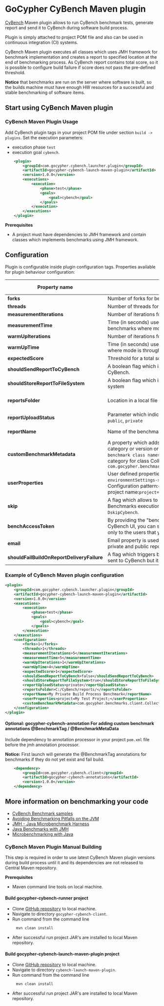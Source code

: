 # GoCypher CyBench Maven plugin

[CyBench](https://cybench.io)  Maven plugin allows to run CyBench benchmark tests, generate report and send it to CyBench during software build process. 

Plugin is simply attached to project POM file and also can be used in continuous integration (CI) systems. 

CyBench Maven plugin executes all classes which uses JMH framework for benchmark implementation and creates a report to specified location at the end of benchmarking process. As CyBench report contains total score, so it is possible to configure build failure if score does not pass the pre-defined threshold.

**Notice** that benchmarks are run on the server where software is built, so the builds machine must have enough HW resources for a successful and stable benchmarking of software items.  


## Start using CyBench Maven plugin

### CyBench Maven Plugin Usage

Add CyBench plugin tags in your project POM file under section `build -> plugins`. 
Set the execution parameters:
* execution phase `test` 
* execution goal `cybench`.

```xml
    <plugin>
        <groupId>com.gocypher.cybench.launcher.plugin</groupId>
        <artifactId>gocypher-cybench-launch-maven-plugin</artifactId>
        <version>1.0.0</version>
        <executions>
            <execution>
                <phase>test</phase>
                <goals>
                    <goal>cybench</goal>
                </goals>
            </execution>
        </executions>
    </plugin>
```

**Prerequisites**

* A project must have dependencies to JMH framework and contain classes which implements benchmarks using JMH framework.

## Configuration

Plugin is configurable inside plugin configuration tags. Properties available for plugin behaviour configuration:

| Property name        | Description           | Default value  |
| ------------- |-------------| -----:|
| **forks**      | Number of forks for benchmark execution. |1 |
| **threads**      | Number of threads for each benchmark test.      |  1 |
| **measurementIterations**| Number of iterations for each benchmark.      |    5 |
| **measurementTime**| Time (in seconds) used for measurement execution (applies only for benchmarks where mode is throughput).     |    10 |
| **warmUpIterations**| Number of iterations for each benchmark warm-up.      |    3 |
| **warmUpTime**| Time (in seconds) used for warm-up execution (applies only for benchmarks where mode is throughput).     |    5 |
| **expectedScore**| Threshold for a total score. If report total score is lower then build fails.  |    -1 |
| **shouldSendReportToCyBench**| A boolean flag which indicates if the benchmark report should be sent to CyBench.  |    false |
| **shouldStoreReportToFileSystem** | A boolean flag which indicates if the benchmark report should be saved to file system | true |
| **reportsFolder**| Location in a local file system where reports shall be stored.  |    Current execution directory. |
| **reportUploadStatus**| Parameter which indicates if the report is public or private. Possible values: `public`, `private`  |   public  |
| **reportName**| Name of the benchmark report. |   CyBench Report  |
| **customBenchmarkMetadata**| A property which adds extra properties to the benchmarks report such as category or version or context. Configuration pattern is `<fully qualified benchmark class name>=<key1>:<value1>;<key2>:<value2>`. Example which adds category for class CollectionsBenchmarks: `com.gocypher.benchmarks.client.CollectionsBenchmarks=category:Collections;`   |   -  |
| **userProperties**| User defined properties which will be added to benchmarks report section `environmentSettings->userDefinedProperties` as key/value strings. Configuration pattern:`<key1>:<value1>;<key2>:<value2>`. Example which adds a project name:`project=My Test Project;` |   -  |
| **skip**| A flag which allows to skip benchmarks execution during build process. Benchmarks execution also can be skipped via JVM system property `-DskipCybench`. |   false  |
| **benchAccessToken** | By providing the "bench" token that you get after creating a workspace in CyBench UI, you can send reports to your private directory, which will be visible only to the users that you authorize. | - |
| **email** | Email property is used to identify report sender while sending reports to both private and public repositories | - |
| **shouldFailBuildOnReportDeliveryFailure**| A flag which triggers build failure if the benchmark report was configured to be sent to CyBench but its delivery failed. |   false |

### Example of CyBench Maven plugin configuration

```xml
<plugin>
    <groupId>com.gocypher.cybench.launcher.plugin</groupId>
    <artifactId>gocypher-cybench-launch-maven-plugin</artifactId>
    <version>1.0.0</version>
    <executions>
        <execution>
            <phase>test</phase>
            <goals>
				<goal>cybench</goal>
            </goals>
        </execution>
    </executions>
    <configuration>
        <forks>1</forks>
        <threads>1</threads>
        <measurementIterations>5</measurementIterations>
        <measurementTime>5</measurementTime>
        <warmUpIterations>1</warmUpIterations>
        <warmUpTime>4</warmUpTime>
        <expectedScore>1</expectedScore>
        <shouldSendReportToCyBench>false</shouldSendReportToCyBench>
        <shouldStoreReportToFileSystem>true</shouldStoreReportToFileSystem>
        <reportUploadStatus>private</reportUploadStatus>
        <reportsFolder>C:/CyBench/reports/</reportsFolder>
        <reportName>My Private Build Process Benchmark</reportName>
        <userProperties>project=My Test Project;</userProperties>
        <customBenchmarkMetadata>com.gocypher.benchmarks.client.CollectionsBenchmarks=category:Collections;</customBenchmarkMetadata>		
    </configuration>
</plugin>
```

#### Optional: gocypher-cybench-annotation For adding custom benchmark annotations @BenchmarkTag / @BenchmarkMetaData

Include dependency to annotation processor in your project `pom.xml` file before the jmh annotation processor. 

**Notice:** First launch will generate the @BenchmarkTag annotations for benchmarks if they do not yet exist and fail build.
```pom.xml
    <dependency>
        <groupId>com.gocypher.cybench.client</groupId>
        <artifactId>gocypher-cybench-annotations</artifactId>
        <version>1.0.0</version>
    </dependency>
```

## More information on benchmarking your code
* [CyBench Benchmark samples](https://github.com/K2NIO/gocypher-cybench-java-core/tree/main/gocypher-cybench-jvm/src/main/java/com/gocypher/cybench/jmh/jvm/client/tests)
* [Avoiding Benchmarking Pitfalls on the JVM](https://www.oracle.com/technical-resources/articles/java/architect-benchmarking.html#:~:text=JMH%20is%20a%20Java%20harness,to%20unwanted%20virtual%20machine%20optimizations)
* [JMH - Java Microbenchmark Harness](http://tutorials.jenkov.com/java-performance/jmh.html)
* [Java Benchmarks with JMH](https://medium.com/swlh/java-benchmarks-with-jmh-a-preamble-285510a77dd2)
* [Microbenchmarking with Java](https://www.baeldung.com/java-microbenchmark-harness)

### CyBench Maven Plugin Manual Building

This step is required in order to use latest CyBench Maven plugin versions during build process until it and its dependencies are not released to Central Maven repository.

**Prerequisites**

* Maven command line tools on local machine.


#### Build gocypher-cybench-runner project

* Clone [GitHub repository](https://github.com/K2NIO/gocypher-cybench-java) to local machine.
* Navigate to directory `gocypher-cybench-client`.
* Run command from the command line 
```sh
     mvn clean install
```
* After successful run project JAR's are installed to local Maven repository.

#### Build  gocypher-cybench-launch-maven-plugin project

* Clone [GitHub repository](https://github.com/K2NIO/gocypher-cybench-maven) to local machine.
* Navigate to directory `cybench-launch-maven-plugin`.
* Run command from the command line 
```sh
     mvn clean install
```
* After successful run project JAR's are installed to local Maven repository.
